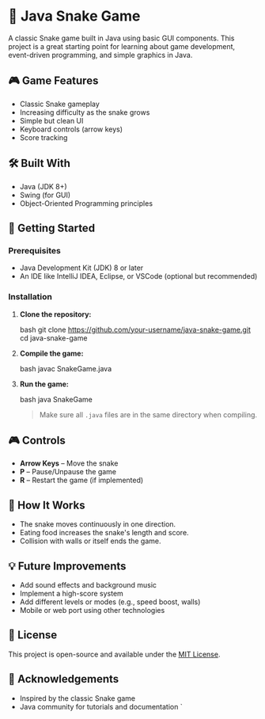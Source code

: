 # 🐍 Java Snake Game

A classic Snake game built in Java using basic GUI components. This project is a great starting point for learning about game development, event-driven programming, and simple graphics in Java.

## 🎮 Game Features

- Classic Snake gameplay
- Increasing difficulty as the snake grows
- Simple but clean UI
- Keyboard controls (arrow keys)
- Score tracking

## 🛠️ Built With

- Java (JDK 8+)
- Swing (for GUI)
- Object-Oriented Programming principles

## 🚀 Getting Started

### Prerequisites

- Java Development Kit (JDK) 8 or later
- An IDE like IntelliJ IDEA, Eclipse, or VSCode (optional but recommended)

### Installation

1. **Clone the repository:**

   bash
   git clone https://github.com/your-username/java-snake-game.git
   cd java-snake-game

2. **Compile the game:**

   bash
   javac SnakeGame.java
   

3. **Run the game:**

   bash
   java SnakeGame
   

   > Make sure all `.java` files are in the same directory when compiling.

## 🎮 Controls

* **Arrow Keys** – Move the snake
* **P** – Pause/Unpause the game
* **R** – Restart the game (if implemented)

## 🧠 How It Works

* The snake moves continuously in one direction.
* Eating food increases the snake's length and score.
* Collision with walls or itself ends the game.

## 💡 Future Improvements

* Add sound effects and background music
* Implement a high-score system
* Add different levels or modes (e.g., speed boost, walls)
* Mobile or web port using other technologies

## 📝 License

This project is open-source and available under the [MIT License](LICENSE).

## 🙌 Acknowledgements

* Inspired by the classic Snake game
* Java community for tutorials and documentation
`
